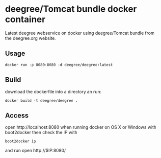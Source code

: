 deegree/Tomcat bundle docker container
======================================

Latest deegree webservice on docker using deegree/Tomcat bundle from the deegree.org website.

Usage
-----

```
docker run -p 8080:8080 -d deegree/deegree:latest
```

Build
-----
download the dockerfile into a directory an run:

```
docker build -t deegree/deegree .
```

Access
------
open http://localhost:8080
when running docker on OS X or Windows with boot2docker then check the IP with
```
boot2docker ip
```
and run
open http://$IP:8080/